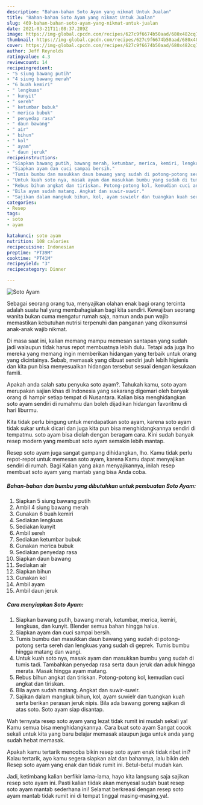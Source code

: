 ```yaml
---
description: "Bahan-bahan Soto Ayam yang nikmat Untuk Jualan"
title: "Bahan-bahan Soto Ayam yang nikmat Untuk Jualan"
slug: 469-bahan-bahan-soto-ayam-yang-nikmat-untuk-jualan
date: 2021-03-21T11:08:37.289Z
image: https://img-global.cpcdn.com/recipes/627c9f6674b50aad/680x482cq70/soto-ayam-foto-resep-utama.jpg
thumbnail: https://img-global.cpcdn.com/recipes/627c9f6674b50aad/680x482cq70/soto-ayam-foto-resep-utama.jpg
cover: https://img-global.cpcdn.com/recipes/627c9f6674b50aad/680x482cq70/soto-ayam-foto-resep-utama.jpg
author: Jeff Reynolds
ratingvalue: 4.3
reviewcount: 14
recipeingredient:
- "5 siung bawang putih"
- "4 siung bawang merah"
- "6 buah kemiri"
- " lengkuas"
- " kunyit"
- " sereh"
- " ketumbar bubuk"
- " merica bubuk"
- " penyedap rasa"
- " daun bawang"
- " air"
- " bihun"
- " kol"
- " ayam"
- " daun jeruk"
recipeinstructions:
- "Siapkan bawang putih, bawang merah, ketumbar, merica, kemiri, lengkuas, dan kunyit. Blender semua bahan hingga halus."
- "Siapkan ayam dan cuci sampai bersih."
- "Tumis bumbu dan masukkan daun bawang yang sudah di potong-potong serta sereh dan lengkuas yang sudah di geprek. Tumis bumbu hingga matang dan wangi."
- "Untuk kuah soto nya, masak ayam dan masukkan bumbu yang sudah di tumis tadi. Tambahkan penyedap rasa serta daun jeruk dan aduk hingga merata. Masak hingga ayam matang."
- "Rebus bihun angkat dan tiriskan. Potong-potong kol, kemudian cuci angkat dan tiriskan."
- "Bila ayam sudah matang. Angkat dan suwir-suwir."
- "Sajikan dalam mangkuk bihun, kol, ayam suwielr dan tuangkan kuah serta berikan perasan jeruk nipis. Bila ada bawang goreng sajikan di atas soto. Soto ayam siap disantap."
categories:
- Resep
tags:
- soto
- ayam

katakunci: soto ayam 
nutrition: 108 calories
recipecuisine: Indonesian
preptime: "PT39M"
cooktime: "PT41M"
recipeyield: "3"
recipecategory: Dinner

---
```



![Soto Ayam](https://img-global.cpcdn.com/recipes/627c9f6674b50aad/680x482cq70/soto-ayam-foto-resep-utama.jpg)

Sebagai seorang orang tua, menyajikan olahan enak bagi orang tercinta adalah suatu hal yang membahagiakan bagi kita sendiri. Kewajiban seorang  wanita bukan cuma mengatur rumah saja, namun anda pun wajib memastikan kebutuhan nutrisi terpenuhi dan panganan yang dikonsumsi anak-anak wajib nikmat.

Di masa  saat ini, kalian memang mampu memesan santapan yang sudah jadi walaupun tidak harus repot membuatnya lebih dulu. Tetapi ada juga lho mereka yang memang ingin memberikan hidangan yang terbaik untuk orang yang dicintainya. Sebab, memasak yang dibuat sendiri jauh lebih higienis dan kita pun bisa menyesuaikan hidangan tersebut sesuai dengan kesukaan famili. 



Apakah anda salah satu penyuka soto ayam?. Tahukah kamu, soto ayam merupakan sajian khas di Indonesia yang sekarang digemari oleh banyak orang di hampir setiap tempat di Nusantara. Kalian bisa menghidangkan soto ayam sendiri di rumahmu dan boleh dijadikan hidangan favoritmu di hari liburmu.

Kita tidak perlu bingung untuk mendapatkan soto ayam, karena soto ayam tidak sukar untuk dicari dan juga kita pun bisa menghidangkannya sendiri di tempatmu. soto ayam bisa diolah dengan beragam cara. Kini sudah banyak resep modern yang membuat soto ayam semakin lebih mantap.

Resep soto ayam juga sangat gampang dihidangkan, lho. Kamu tidak perlu repot-repot untuk memesan soto ayam, karena Kamu dapat menyajikan sendiri di rumah. Bagi Kalian yang akan menyajikannya, inilah resep membuat soto ayam yang mantab yang bisa Anda coba.

<!--inarticleads1-->

##### Bahan-bahan dan bumbu yang dibutuhkan untuk pembuatan Soto Ayam:

1. Siapkan 5 siung bawang putih
1. Ambil 4 siung bawang merah
1. Gunakan 6 buah kemiri
1. Sediakan  lengkuas
1. Sediakan  kunyit
1. Ambil  sereh
1. Sediakan  ketumbar bubuk
1. Gunakan  merica bubuk
1. Sediakan  penyedap rasa
1. Siapkan  daun bawang
1. Sediakan  air
1. Siapkan  bihun
1. Gunakan  kol
1. Ambil  ayam
1. Ambil  daun jeruk




<!--inarticleads2-->

##### Cara menyiapkan Soto Ayam:

1. Siapkan bawang putih, bawang merah, ketumbar, merica, kemiri, lengkuas, dan kunyit. Blender semua bahan hingga halus.
1. Siapkan ayam dan cuci sampai bersih.
1. Tumis bumbu dan masukkan daun bawang yang sudah di potong-potong serta sereh dan lengkuas yang sudah di geprek. Tumis bumbu hingga matang dan wangi.
1. Untuk kuah soto nya, masak ayam dan masukkan bumbu yang sudah di tumis tadi. Tambahkan penyedap rasa serta daun jeruk dan aduk hingga merata. Masak hingga ayam matang.
1. Rebus bihun angkat dan tiriskan. Potong-potong kol, kemudian cuci angkat dan tiriskan.
1. Bila ayam sudah matang. Angkat dan suwir-suwir.
1. Sajikan dalam mangkuk bihun, kol, ayam suwielr dan tuangkan kuah serta berikan perasan jeruk nipis. Bila ada bawang goreng sajikan di atas soto. Soto ayam siap disantap.




Wah ternyata resep soto ayam yang lezat tidak rumit ini mudah sekali ya! Kamu semua bisa menghidangkannya. Cara buat soto ayam Sangat cocok sekali untuk kita yang baru belajar memasak ataupun juga untuk anda yang sudah hebat memasak.

Apakah kamu tertarik mencoba bikin resep soto ayam enak tidak ribet ini? Kalau tertarik, ayo kamu segera siapkan alat dan bahannya, lalu bikin deh Resep soto ayam yang enak dan tidak rumit ini. Betul-betul mudah kan. 

Jadi, ketimbang kalian berfikir lama-lama, hayo kita langsung saja sajikan resep soto ayam ini. Pasti kalian tiidak akan menyesal sudah buat resep soto ayam mantab sederhana ini! Selamat berkreasi dengan resep soto ayam mantab tidak rumit ini di tempat tinggal masing-masing,ya!.


